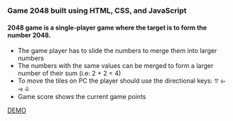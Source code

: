 ### Game 2048 built using HTML, CSS, and JavaScript

#### 2048 game is a single-player game where the target is to form the number 2048.

- The game player has to slide the numbers to merge them into larger numbers
- The numbers with the same values can be merged to form a larger number of their sum (i.e: 2 + 2 = 4)
- To move the tiles on PC the player should use the directional keys: ⥣ ⥢ ⥤ ⥥
- Game score shows the current game points


[DEMO](kseniia-chepur.github.io/game_2048/)
